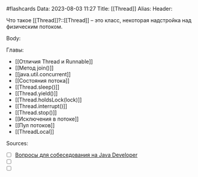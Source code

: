 #flashcards
Data: 2023-08-03 11:27
Title: [[Thread]]
Alias:
Header:

Что такое [[Thread]]?::[[Thread]] – это класс, некоторая надстройка над физическим потоком. 
<!--SR:!2023-11-03,10,670-->


Body:





Главы:
- [[Отличия Thread и Runnable]]
- [[Метод join()]]
- [[java.util.concurrent]]
- [[Состояния потока]]
- [[Thread.sleep()]]
- [[Thread.yield()]]
- [[Thread.holdsLock(lock)]]
- [[Thread.interrupt()]]
- [[Thread.stop()]]
- [[Исключения в потоке]]
- [[Пул потоков]]
- [[ThreadLocal]]






Sources:
- [ ] [Вопросы для собеседования на Java Developer](https://github.com/enhorse/java-interview/blob/master/README.md#%D0%9E%D0%9E%D0%9F)
- [ ] []()
- [ ] []()
